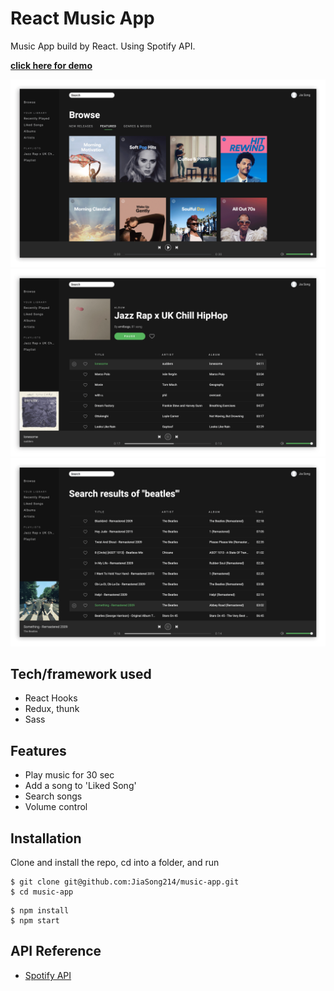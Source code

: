 # React Music App

Music App build by React. Using Spotify API.

<!-- I made this app to practice React Hooks, Redux, and using Api. -->

**[click here for demo](https://jiasong214.github.io/spotify-clone/)**

![Screenshot1](https://github.com/JiaSong214/music-app/blob/main/screenshot1.gif)
![Screenshot2](https://github.com/JiaSong214/music-app/blob/main/screenshot2.gif)
![Screenshot3](https://github.com/JiaSong214/music-app/blob/main/screenshot3.gif)

## Tech/framework used

- React Hooks
- Redux, thunk
- Sass

## Features

- Play music for 30 sec
- Add a song to 'Liked Song'
- Search songs
- Volume control

## Installation

Clone and install the repo, cd into a folder, and run

```shell
$ git clone git@github.com:JiaSong214/music-app.git
$ cd music-app
```

```shell
$ npm install
$ npm start
```

## API Reference

- [Spotify API](https://developer.spotify.com/)

